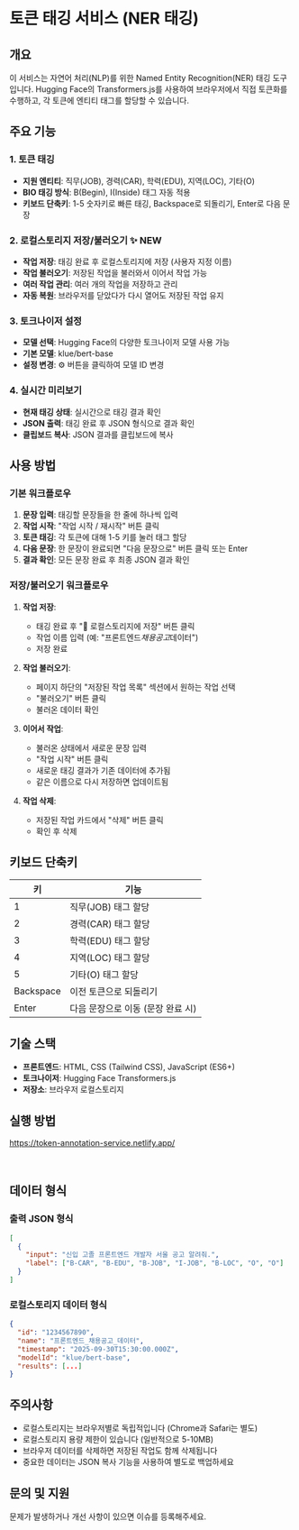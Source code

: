 # 토큰 태깅 서비스 (NER 태깅)

## 개요

이 서비스는 자연어 처리(NLP)를 위한 Named Entity Recognition(NER) 태깅 도구입니다.
Hugging Face의 Transformers.js를 사용하여 브라우저에서 직접 토큰화를 수행하고, 각 토큰에 엔티티 태그를 할당할 수 있습니다.

## 주요 기능

### 1. 토큰 태깅

- **지원 엔티티**: 직무(JOB), 경력(CAR), 학력(EDU), 지역(LOC), 기타(O)
- **BIO 태깅 방식**: B(Begin), I(Inside) 태그 자동 적용
- **키보드 단축키**: 1-5 숫자키로 빠른 태깅, Backspace로 되돌리기, Enter로 다음 문장

### 2. 로컬스토리지 저장/불러오기 ✨ NEW

- **작업 저장**: 태깅 완료 후 로컬스토리지에 저장 (사용자 지정 이름)
- **작업 불러오기**: 저장된 작업을 불러와서 이어서 작업 가능
- **여러 작업 관리**: 여러 개의 작업을 저장하고 관리
- **자동 복원**: 브라우저를 닫았다가 다시 열어도 저장된 작업 유지

### 3. 토크나이저 설정

- **모델 선택**: Hugging Face의 다양한 토크나이저 모델 사용 가능
- **기본 모델**: klue/bert-base
- **설정 변경**: ⚙️ 버튼을 클릭하여 모델 ID 변경

### 4. 실시간 미리보기

- **현재 태깅 상태**: 실시간으로 태깅 결과 확인
- **JSON 출력**: 태깅 완료 후 JSON 형식으로 결과 확인
- **클립보드 복사**: JSON 결과를 클립보드에 복사

## 사용 방법

### 기본 워크플로우

1. **문장 입력**: 태깅할 문장들을 한 줄에 하나씩 입력
2. **작업 시작**: "작업 시작 / 재시작" 버튼 클릭
3. **토큰 태깅**: 각 토큰에 대해 1-5 키를 눌러 태그 할당
4. **다음 문장**: 한 문장이 완료되면 "다음 문장으로" 버튼 클릭 또는 Enter
5. **결과 확인**: 모든 문장 완료 후 최종 JSON 결과 확인

### 저장/불러오기 워크플로우

1. **작업 저장**:

   - 태깅 완료 후 "💾 로컬스토리지에 저장" 버튼 클릭
   - 작업 이름 입력 (예: "프론트엔드*채용공고*데이터")
   - 저장 완료

2. **작업 불러오기**:

   - 페이지 하단의 "저장된 작업 목록" 섹션에서 원하는 작업 선택
   - "불러오기" 버튼 클릭
   - 불러온 데이터 확인

3. **이어서 작업**:

   - 불러온 상태에서 새로운 문장 입력
   - "작업 시작" 버튼 클릭
   - 새로운 태깅 결과가 기존 데이터에 추가됨
   - 같은 이름으로 다시 저장하면 업데이트됨

4. **작업 삭제**:
   - 저장된 작업 카드에서 "삭제" 버튼 클릭
   - 확인 후 삭제

## 키보드 단축키

| 키        | 기능                              |
| --------- | --------------------------------- |
| 1         | 직무(JOB) 태그 할당               |
| 2         | 경력(CAR) 태그 할당               |
| 3         | 학력(EDU) 태그 할당               |
| 4         | 지역(LOC) 태그 할당               |
| 5         | 기타(O) 태그 할당                 |
| Backspace | 이전 토큰으로 되돌리기            |
| Enter     | 다음 문장으로 이동 (문장 완료 시) |

## 기술 스택

- **프론트엔드**: HTML, CSS (Tailwind CSS), JavaScript (ES6+)
- **토크나이저**: Hugging Face Transformers.js
- **저장소**: 브라우저 로컬스토리지

## 실행 방법

https://token-annotation-service.netlify.app/

<br>

## 데이터 형식

### 출력 JSON 형식

```json
[
  {
    "input": "신입 고졸 프론트엔드 개발자 서울 공고 알려줘.",
    "label": ["B-CAR", "B-EDU", "B-JOB", "I-JOB", "B-LOC", "O", "O"]
  }
]
```

### 로컬스토리지 데이터 형식

```json
{
  "id": "1234567890",
  "name": "프론트엔드_채용공고_데이터",
  "timestamp": "2025-09-30T15:30:00.000Z",
  "modelId": "klue/bert-base",
  "results": [...]
}
```

## 주의사항

- 로컬스토리지는 브라우저별로 독립적입니다 (Chrome과 Safari는 별도)
- 로컬스토리지 용량 제한이 있습니다 (일반적으로 5-10MB)
- 브라우저 데이터를 삭제하면 저장된 작업도 함께 삭제됩니다
- 중요한 데이터는 JSON 복사 기능을 사용하여 별도로 백업하세요

## 문의 및 지원

문제가 발생하거나 개선 사항이 있으면 이슈를 등록해주세요.
